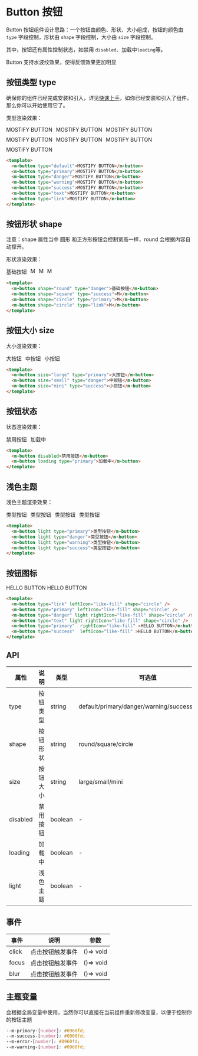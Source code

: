 <style scoped lang="scss">
  .button_test {
    display: flex;
    flex-wrap: wrap;
    alight-items: center;
    gap: 10px;
  }

  </style>

# Button 按钮

Button 按钮组件设计思路：一个按钮由颜色、形状、大小组成，按钮的颜色由 <code>type</code> 字段控制，形状由 <code>shape</code> 字段控制，大小由 <code>size</code> 字段控制。

其中，按钮还有属性控制状态，如禁用 <code>disabled</code>、加载中<code>loading</code>等。

<MAlert show-icon title="提示">Button 支持水波纹效果，使得反馈效果更加明显</MAlert>

## 按钮类型 type

确保你的组件已经完成安装和引入，详见[快速上手](/zh-cn/config/start.html)，如你已经安装和引入了组件，那么你可以开始使用它了。

类型渲染效果：

<div class="button_test">
  <m-button type="default">MOSTIFY BUTTON</m-button>
  <m-button type="primary">MOSTIFY BUTTON</m-button>
  <m-button type="danger">MOSTIFY BUTTON</m-button>
  <m-button type="warning">MOSTIFY BUTTON</m-button>
  <m-button type="success">MOSTIFY BUTTON</m-button>
  <m-button type="text">MOSTIFY BUTTON</m-button>
  <m-button type="link">MOSTIFY BUTTON</m-button>
</div>

```html
<template>
  <m-button type="default">MOSTIFY BUTTON</m-button>
  <m-button type="primary">MOSTIFY BUTTON</m-button>
  <m-button type="danger">MOSTIFY BUTTON</m-button>
  <m-button type="warning">MOSTIFY BUTTON</m-button>
  <m-button type="success">MOSTIFY BUTTON</m-button>
  <m-button type="text">MOSTIFY BUTTON</m-button>
  <m-button type="link">MOSTIFY BUTTON</m-button>
</template>
```

## 按钮形状 shape

注意：shape 属性当中 圆形 和正方形按钮会控制宽高一样，round 会根据内容自动撑开。

形状渲染效果：

<div class="button_test">
  <m-button shape="round" type="danger">基础按钮</m-button>
  <m-button shape="square" type="success">M</m-button>
  <m-button shape="circle" type="primary">M</m-button>
  <m-button shape="circle" type="link">M</m-button>
</div>

```html
<template>
  <m-button shape="round" type="danger">基础按钮</m-button>
  <m-button shape="square" type="success">M</m-button>
  <m-button shape="circle" type="primary">M</m-button>
  <m-button shape="circle" type="link">M</m-button>
</template>
```

## 按钮大小 size

大小渲染效果：

<div class="button_test">
  <m-button size="large" type="primary">大按钮</m-button>
  <m-button size="small" type="danger">中按钮</m-button>
  <m-button size="mini" type="success">小按钮</m-button>
</div>

```html
<template>
  <m-button size="large" type="primary">大按钮</m-button>
  <m-button size="small" type="danger">中按钮</m-button>
  <m-button size="mini" type="success">小按钮</m-button>
</template>
```

## 按钮状态

状态渲染效果：

<div class="button_test">
  <m-button disabled>禁用按钮</m-button>
  <m-button loading type="primary">加载中</m-button>
</div>

```html
<template>
  <m-button disabled>禁用按钮</m-button>
  <m-button loading type="primary">加载中</m-button>
</template>
```

## 浅色主题

浅色主题渲染效果：

<div class="button_test">
  <m-button light type="primary">类型按钮</m-button>
  <m-button light type="danger">类型按钮</m-button>
  <m-button light type="warning">类型按钮</m-button>
  <m-button light type="success">类型按钮</m-button>
</div>

```html
<template>
  <m-button light type="primary">类型按钮</m-button>
  <m-button light type="danger">类型按钮</m-button>
  <m-button light type="warning">类型按钮</m-button>
  <m-button light type="success">类型按钮</m-button>
</template>
```

## 按钮图标

<div class="button_test">
 <m-button type="link" leftIcon="like-fill" shape="circle" />
<m-button type="primary" leftIcon="like-fill" shape="circle" />
<m-button type="danger" light rightIcon="like-fill" shape="circle" />
<m-button type="text" light rightIcon="like-fill" shape="circle" />
<m-button type="primary"  rightIcon="like-fill" >HELLO BUTTON</m-button>
<m-button type="success"  leftIcon="like-fill" >HELLO BUTTON</m-button>
</div>


```html
<template>
  <m-button type="link" leftIcon="like-fill" shape="circle" />
  <m-button type="primary" leftIcon="like-fill" shape="circle" />
  <m-button type="danger" light rightIcon="like-fill" shape="circle" />
  <m-button type="text" light rightIcon="like-fill" shape="circle" />
  <m-button type="primary"  rightIcon="like-fill" >HELLO BUTTON</m-button>
  <m-button type="success"  leftIcon="like-fill" >HELLO BUTTON</m-button>
</template>

```

## API

| 属性     | 说明     | 类型    | 可选值                                           | 默认值  |
| -------- | -------- | ------- | ------------------------------------------------ | ------- |
| type     | 按钮类型 | string  | default/primary/danger/warning/success/text/link | default |
| shape    | 按钮形状 | string  | round/square/circle                              | -       |
| size     | 按钮大小 | string  | large/small/mini                                 | small   |
| disabled | 禁用按钮 | boolean | -                                                | false   |
| loading  | 加载中   | boolean | -                                                | false   |
| light    | 浅色主题 | boolean | -                                                | false   |

## 事件

| 事件  | 说明             | 参数      |
| ----- | ---------------- | --------- |
| click | 点击按钮触发事件 | ()=> void |
| focus | 点击按钮触发事件 | ()=> void |
| blur  | 点击按钮触发事件 | ()=> void |

## 主题变量

会根据全局变量中使用，当然你可以直接在当前组件重新修改变量，以便于控制你的按钮主题

```scss
--m-primary-[number]: #0960fd;
--m-success-[number]: #0960fd;
--m-error-[number]: #0960fd;
--m-warning-[number]: #0960fd;
```
